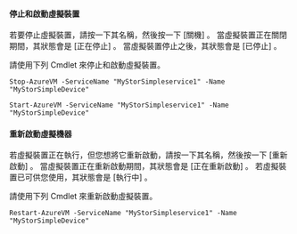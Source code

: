 #### <a name="to-stop-and-start-a-virtual-device"></a>停止和啟動虛擬裝置
若要停止虛擬裝置，請按一下其名稱，然後按一下 [關機] 。 當虛擬裝置正在關閉期間，其狀態會是 [正在停止] 。 當虛擬裝置停止之後，其狀態會是 [已停止] 。

請使用下列 Cmdlet 來停止和啟動虛擬裝置。

`Stop-AzureVM -ServiceName "MyStorSimpleservice1" -Name "MyStorSimpleDevice"`

`Start-AzureVM -ServiceName "MyStorSimpleservice1" -Name "MyStorSimpleDevice"`

#### <a name="to-restart-a-virtual-device"></a>重新啟動虛擬機器
若虛擬裝置正在執行，但您想將它重新啟動，請按一下其名稱，然後按一下 [重新啟動] 。 當虛擬裝置正在重新啟動期間，其狀態會是 [正在重新啟動] 。 若虛擬裝置已可供您使用，其狀態會是 [執行中] 。

請使用下列 Cmdlet 來重新啟動虛擬裝置。

`Restart-AzureVM -ServiceName "MyStorSimpleservice1" -Name "MyStorSimpleDevice"`

